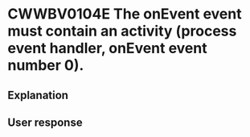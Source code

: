 # CWWBV0104E The onEvent event must contain an activity (process event handler, onEvent event number 0).

## Explanation

## User response